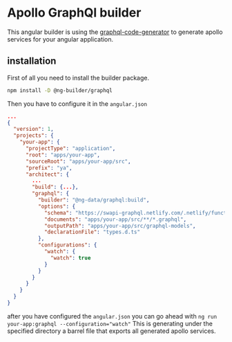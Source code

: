 # Apollo GraphQl builder

This angular builder is using the [graphql-code-generator](https://graphql-code-generator.com/) to generate apollo services for your angular application.

## installation

First of all you need to install the builder package.

```bash
npm install -D @ng-builder/graphql
```

Then you have to configure it in the `angular.json`

```json
...
{
  "version": 1,
  "projects": {
    "your-app": {
      "projectType": "application",
      "root": "apps/your-app",
      "sourceRoot": "apps/your-app/src",
      "prefix": "ya",
      "architect": {
        ...
        "build": {...},
        "graphql": {
          "builder": "@ng-data/graphql:build",
          "options": {
            "schema": "https://swapi-graphql.netlify.com/.netlify/functions/index",
            "documents": "apps/your-app/src/**/*.graphql",
            "outputPath": "apps/your-app/src/graphql-models",
            "declarationFile": "types.d.ts"
          },
          "configurations": {
            "watch": {
              "watch": true
            }
          }
        }
      }
    }
  }
}
```

after you have configured the `angular.json` you can go ahead with `ng run your-app:graphql --configuration="watch"`
This is generating under the specified directory a barrel file that exports all generated apollo services.
